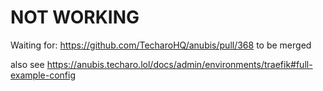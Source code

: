 # NOT WORKING

Waiting for:
https://github.com/TecharoHQ/anubis/pull/368
to be merged

also see
https://anubis.techaro.lol/docs/admin/environments/traefik#full-example-config